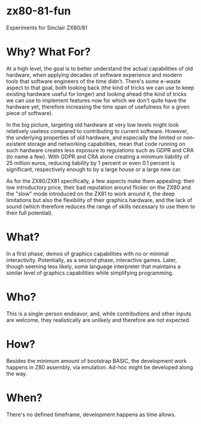 # zx80-81-fun
Experiments for Sinclair ZX80/81

# Why? What For?
At a high level, the goal is to better understand the actual
capabilities of old hardware, when applying decades of software
experience and modern tools that software engineers of the time
didn't. There's some e-waste aspect to that goal, both looking
back (the kind of tricks we can use to keep existing hardware
useful for longer) and looking ahead (the kind of tricks we can
use to implement features now for which we don't quite have the
hardware yet, therefore increasing the time span of usefulness
for a given piece of software).

In the big picture, targeting old hardware at very low levels
might look relatively useless compared to contributing to current
software. However, the underlying properties of old hardware,
and especially the limited or non-existent storage and networking
capabilities, mean that code running on such hardware creates
less exposure to regulations such as GDPR and CRA (to name a few).
With GDPR and CRA alone creating a minimum liability of 25 million
euros, reducing liability by 1 percent or even 0.1 percent is
significant, respectively enough to by a large house or a large
new car.

As for the ZX80/ZX81 specifically, a few aspects make them appealing:
their low introductory price, their bad reputation around flicker on
the ZX80 and the "slow" mode introduced on the ZX81 to work around it,
the deep limitations but also the flexibility of their graphics
hardware, and the lack of sound (which therefore reduces the range of
skills necessary to use them to their full potential).

# What?
In a first phase, demos of graphics capabilities with no or minimal
interactivity. Potentially, as a second phase, interactive games.
Later, though seeming less likely, some language interpreter that
maintains a similar level of graphics capabilities while simplifying
programming.

# Who?
This is a single-person endeavor, and, while contributions and other
inputs are welcome, they realistically are unlikely and therefore are
not expected.

# How?
Besides the minimum amount of bootstrap BASIC, the development work
happens in Z80 assembly, via emulation. Ad-hoc might be developed
along the way.

# When?
There's no defined timeframe, development happens as time allows.
